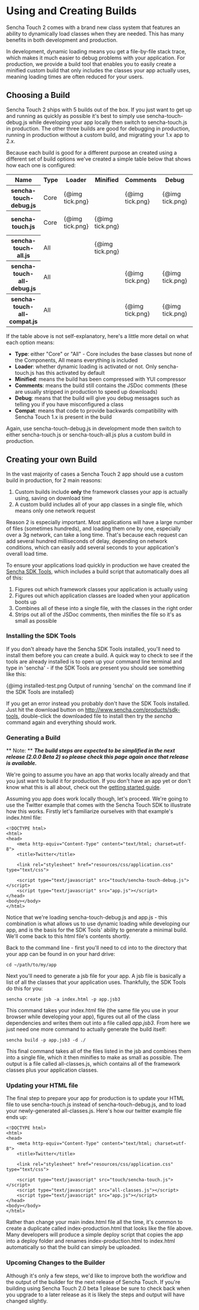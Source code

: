 # Using and Creating Builds

Sencha Touch 2 comes with a brand new class system that features an ability to dynamically load classes when they are needed. This has many benefits in both development and production.

In development, dynamic loading means you get a file-by-file stack trace, which makes it much easier to debug problems with your application. For production, we provide a build tool that enables you to easily create a minified custom build that only includes the classes your app actually uses, meaning loading times are often reduced for your users.

## Choosing a Build

Sencha Touch 2 ships with 5 builds out of the box. If you just want to get up and running as quickly as possible it's best to simply use sencha-touch-debug.js while developing your app locally then switch to sencha-touch.js in production. The other three builds are good for debugging in production, running in production without a custom build, and migrating your 1.x app to 2.x.

Because each build is good for a different purpose an created using a different set of build options we've created a simple table below that shows how each one is configured:

<style type="text/css" media="screen">
    .guide-container table {
        width: 900px;
        font-size: 0.9em;
    }

    .guide-container table th {
        background-color: #eee;
        font-weight: bold;
        text-align: center;
        color: #333;
        padding: 1px 2px;
    }
    
    .guide-container table td {
        padding: 3px;
    }
</style>

<table class="info">
    <tr>
        <th>Name</th>
        <th>Type</th>
        <th>Loader</th>
        <th>Minified</th>
        <th>Comments</th>
        <th>Debug</th>
        <th>Compat</th>
        <th>Usage</th>
    </tr>
    <tr>
        <th>sencha-touch-debug.js</th>
        <td>Core</td>
        <td>{@img tick.png}</td>
        <td></td>
        <td>{@img tick.png}</td>
        <td>{@img tick.png}</td>
        <td></td>
        <td>Use when developing your app locally</td>
    </tr>
    <tr>
        <th>sencha-touch.js</th>
        <td>Core</td>
        <td>{@img tick.png}</td>
        <td>{@img tick.png}</td>
        <td></td>
        <td></td>
        <td></td>
        <td>Use in production with a custom build</td>
    </tr>
    <tr>
        <th>sencha-touch-all.js</th>
        <td>All</td>
        <td></td>
        <td>{@img tick.png}</td>
        <td></td>
        <td></td>
        <td></td>
        <td>Use in production if you don't have a custom build</td>
    </tr>
    <tr>
        <th>sencha-touch-all-debug.js</th>
        <td>All</td>
        <td></td>
        <td></td>
        <td>{@img tick.png}</td>
        <td>{@img tick.png}</td>
        <td></td>
        <td>Use to debug your app in staging/production</td>
    </tr>
    <tr>
        <th>sencha-touch-all-compat.js</th>
        <td>All</td>
        <td></td>
        <td></td>
        <td>{@img tick.png}</td>
        <td>{@img tick.png}</td>
        <td>{@img tick.png}</td>
        <td>Use to migrate your 1.x app to 2.x</td>
    </tr>
</table>

If the table above is not self-explanatory, here's a little more detail on what each option means:

<ul>
    <li><strong>Type</strong>: either "Core" or "All" - Core includes the base classes but none of the Components, All means everything is included</li>
    <li><strong>Loader</strong>: whether dynamic loading is activated or not. Only sencha-touch.js has this activated by default</li>
    <li><strong>Minified</strong>: means the build has been compressed with YUI compressor</li>
    <li><strong>Comments</strong>: means the build still contains the JSDoc comments (these are usually stripped in production to speed up downloads)</li>
    <li><strong>Debug</strong>: means that the build will give you debug messages such as telling you if you have misconfigured a class</li>
    <li><strong>Compat</strong>: means that code to provide backwards compatibility with Sencha Touch 1.x is present in the build</li>
</ul>

Again, use sencha-touch-debug.js in development mode then switch to either sencha-touch.js or sencha-touch-all.js plus a custom build in production.

## Creating your own Build

In the vast majority of cases a Sencha Touch 2 app should use a custom build in production, for 2 main reasons:

1. Custom builds include **only** the framework classes your app is actually using, saving on download time
2. A custom build includes all of your app classes in a single file, which means only one network request

Reason 2 is especially important. Most applications will have a large number of files (sometimes hundreds), and loading them one by one, especially over a 3g network, can take a long time. That's because each request can add several hundred milliseconds of delay, depending on network conditions, which can easily add several seconds to your application's overall load time.

To ensure your applications load quickly in production we have created the <a href="http://www.sencha.com/products/sdk-tools">Sencha SDK Tools</a>, which includes a build script that automatically does all of this:

1. Figures out which framework classes your application is actually using
2. Figures out which application classes are loaded when your application boots up
3. Combines all of these into a single file, with the classes in the right order
4. Strips out all of the JSDoc comments, then minifies the file so it's as small as possible

### Installing the SDK Tools

If you don't already have the Sencha SDK Tools installed, you'll need to install them before you can create a build. A quick way to check to see if the tools are already installed is to open up your command line terminal and type in 'sencha' - if the SDK Tools are present you should see something like this:

{@img installed-test.png Output of running 'sencha' on the command line if the SDK Tools are installed}

If you get an error instead you probably don't have the SDK Tools installed. Just hit the download button on <a href="http://www.sencha.com/products/sdk-tools">http://www.sencha.com/products/sdk-tools</a>, double-click the downloaded file to install then try the *sencha* command again and everything should work.

### Generating a Build

** Note: ** ***The build steps are expected to be simplified in the next release (2.0.0 Beta 2) so please check this page again once that release is available.***

We're going to assume you have an app that works locally already and that you just want to build it for production. If you don't have an app yet or don't know what this is all about, check out the <a href="#!/guide/apps_intro">getting started guide</a>.

Assuming you app does work locally though, let's proceed. We're going to use the Twitter example that comes with the Sencha Touch SDK to illustrate how this works. Firstly let's familiarize ourselves with that example's index.html file:

    <!DOCTYPE html>
    <html>
    <head>
        <meta http-equiv="Content-Type" content="text/html; charset=utf-8">
        <title>Twitter</title>

        <link rel="stylesheet" href="resources/css/application.css" type="text/css">

        <script type="text/javascript" src="touch/sencha-touch-debug.js"></script>
        <script type="text/javascript" src="app.js"></script>
    </head>
    <body></body>
    </html>

Notice that we're loading sencha-touch-debug.js and app.js - this combination is what allows us to use dynamic loading while developing our app, and is the basis for the SDK Tools' ability to generate a minimal build. We'll come back to this html file's contents shortly.

Back to the command line - first you'll need to cd into to the directory that your app can be found in on your hard drive:

    cd ~/path/to/my/app

Next you'll need to generate a jsb file for your app. A jsb file is basically a list of all the classes that your application uses. Thankfully, the SDK Tools do this for you:

    sencha create jsb -a index.html -p app.jsb3

This command takes your index.html file (the same file you use in your browser while developing your app), figures out all of the class dependencies and writes them out into a file called *app.jsb3*. From here we just need one more command to actually generate the build itself:

    sencha build -p app.jsb3 -d ./

This final command takes all of the files listed in the jsb and combines them into a single file, which it then minifies to make as small as possible. The output is a file called all-classes.js, which contains all of the framework classes plus your application classes. 

### Updating your HTML file

The final step to prepare your app for production is to update your HTML file to use sencha-touch.js instead of sencha-touch-debug.js, and to load your newly-generated all-classes.js. Here's how our twitter example file ends up:

    <!DOCTYPE html>
    <html>
    <head>
        <meta http-equiv="Content-Type" content="text/html; charset=utf-8">
        <title>Twitter</title>

        <link rel="stylesheet" href="resources/css/application.css" type="text/css">

        <script type="text/javascript" src="touch/sencha-touch.js"></script>
    	<script type="text/javascript" src="all-classes.js"></script>
        <script type="text/javascript" src="app.js"></script>
    </head>
    <body></body>
    </html>

Rather than change your main index.html file all the time, it's common to create a duplicate called index-production.html that looks like the file above. Many developers will produce a simple deploy script that copies the app into a deploy folder and renames index-production.html to index.html automatically so that the build can simply be uploaded.

### Upcoming Changes to the Builder

Although it's only a few steps, we'd like to improve both the workflow and the output of the builder for the next release of Sencha Touch. If you're building using Sencha Touch 2.0 beta 1 please be sure to check back when you upgrade to a later release as it is likely the steps and output will have changed slightly.